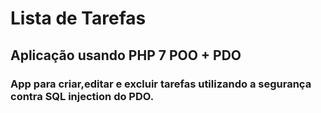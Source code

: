 # Lista de Tarefas 
## Aplicação usando PHP 7 POO + PDO
### App para criar,editar e excluir tarefas utilizando a segurança contra SQL injection do PDO.
